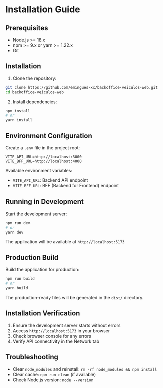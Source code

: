 # Installation Guide

## Prerequisites

- Node.js >= 18.x
- npm >= 9.x or yarn >= 1.22.x
- Git

## Installation

1. Clone the repository:
```bash
git clone https://github.com/emingues-xx/backoffice-veiculos-web.git
cd backoffice-veiculos-web
```

2. Install dependencies:
```bash
npm install
# or
yarn install
```

## Environment Configuration

Create a `.env` file in the project root:

```env
VITE_API_URL=http://localhost:3000
VITE_BFF_URL=http://localhost:4000
```

Available environment variables:
- `VITE_API_URL`: Backend API endpoint
- `VITE_BFF_URL`: BFF (Backend for Frontend) endpoint

## Running in Development

Start the development server:

```bash
npm run dev
# or
yarn dev
```

The application will be available at `http://localhost:5173`

## Production Build

Build the application for production:

```bash
npm run build
# or
yarn build
```

The production-ready files will be generated in the `dist/` directory.

## Installation Verification

1. Ensure the development server starts without errors
2. Access `http://localhost:5173` in your browser
3. Check browser console for any errors
4. Verify API connectivity in the Network tab

## Troubleshooting

- Clear `node_modules` and reinstall: `rm -rf node_modules && npm install`
- Clear cache: `npm run clean` (if available)
- Check Node.js version: `node --version`
